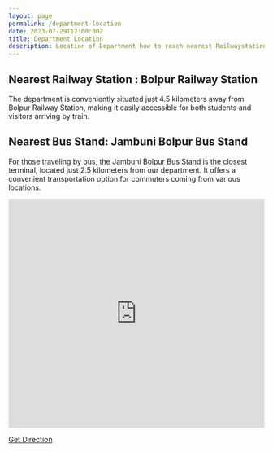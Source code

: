 ```yaml
---
layout: page
permalink: /department-location
date: 2023-07-29T12:00:00Z
title: Department Location
description: Location of Department how to reach nearest Railwaystation and Bustand
---
```



## Nearest Railway Station : Bolpur Railway Station
           
The department is conveniently situated just 4.5 kilometers away from Bolpur Railway Station, making it easily accessible for both students and visitors arriving by train.

## Nearest Bus Stand: Jambuni Bolpur Bus Stand

For those traveling by bus, the Jambuni Bolpur Bus Stand is the closest terminal, located just 2.5 kilometers from our department. It offers a convenient transportation option for commuters coming from various locations.


<iframe src="https://www.google.com/maps/embed?pb=!1m18!1m12!1m3!1d3653.844944865238!2d87.67163807527793!3d23.681502378717514!2m3!1f0!2f0!3f0!3m2!1i1024!2i768!4f13.1!3m3!1m2!1s0x39f9dce942887d45%3A0xe34a2a09eb7ab9a4!2sStatistics%20Department%2CVisva%20Bharati!5e0!3m2!1sen!2sin!4v1695548916699!5m2!1sen!2sin" width="100%" height="450" style="border:0;" allowfullscreen="" loading="lazy" referrerpolicy="no-referrer-when-downgrade"></iframe>
 
 
[Get Direction <i class='far fa-map'></i> ](https://www.google.com/maps/dir//Statistics+Department,Visva+Bharati+MMJF%2BJM4+Santiniketan+Road+Bolpur,+West+Bengal+731204/@23.6815024,87.674213,16z/data=!4m8!4m7!1m0!1m5!1m1!1s0x39f9dce942887d45:0xe34a2a09eb7ab9a4!2m2!1d87.6742321!2d23.6815022?entry=ttu)